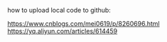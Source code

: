 how to upload local code to github:

https://www.cnblogs.com/mei0619/p/8260696.html
https://yq.aliyun.com/articles/614459